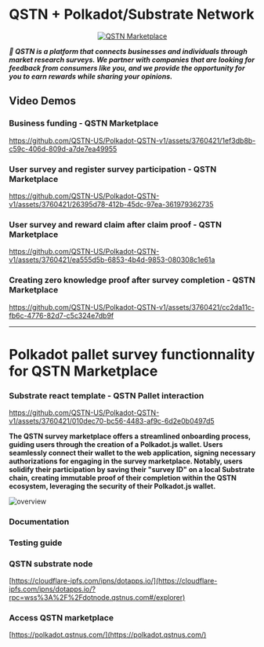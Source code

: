 # QSTN + Polkadot/Substrate Network

<p align="center">
  <a href="https://qstnus.com/"><img src="https://qstnus.com/icon-256x256.png" alt="QSTN Marketplace"></a>
</p>


***🚀 QSTN is a platform that connects businesses and individuals through market research surveys. We partner with companies that are looking for feedback from consumers like you, and we provide the opportunity for you to earn rewards while sharing your opinions.***

## Video Demos

### Business funding - QSTN Marketplace

https://github.com/QSTN-US/Polkadot-QSTN-v1/assets/3760421/1ef3db8b-c59c-406d-809d-a7de7ea49955

### User survey and register survey participation - QSTN Marketplace

https://github.com/QSTN-US/Polkadot-QSTN-v1/assets/3760421/26395d78-412b-45dc-97ea-361979362735

### User survey and reward claim after claim proof - QSTN Marketplace

https://github.com/QSTN-US/Polkadot-QSTN-v1/assets/3760421/ea555d5b-6853-4b4d-9853-080308c1e61a

### Creating zero knowledge proof after survey completion  - QSTN Marketplace

https://github.com/QSTN-US/Polkadot-QSTN-v1/assets/3760421/cc2da11c-fb6c-4776-82d7-c5c324e7db9f


---

# Polkadot pallet survey functionnality for QSTN Marketplace

### Substrate react template - QSTN Pallet interaction

https://github.com/QSTN-US/Polkadot-QSTN-v1/assets/3760421/010dec70-bc56-4483-af9c-6d2e0b0497d5



**The QSTN survey marketplace offers a streamlined onboarding process, guiding users through the creation of a Polkadot.js wallet. Users seamlessly connect their wallet to the web application, signing necessary authorizations for engaging in the survey marketplace. Notably, users solidify their participation by saving their "survey ID" on a local Substrate chain, creating immutable proof of their completion within the QSTN ecosystem, leveraging the security of their Polkadot.js wallet.**

![overview](https://github.com/QSTN-US/Polkadot-QSTN-v1/assets/3760421/1030bbcc-2c2c-4e97-bfc5-eeae30574771)


### Documentation

### Testing guide

### QSTN substrate node

[https://cloudflare-ipfs.com/ipns/dotapps.io/](https://cloudflare-ipfs.com/ipns/dotapps.io/?rpc=wss%3A%2F%2Fdotnode.qstnus.com#/explorer)

### Access QSTN marketplace

[https://polkadot.qstnus.com/](https://polkadot.qstnus.com/)
